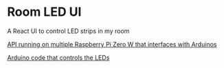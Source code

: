 # Room LED UI
A React UI to control LED strips in my room

[API running on multiple Raspberry Pi Zero W that interfaces with Arduinos](https://github.com/avelaga/room-led-api)

[Arduino code that controls the LEDs](https://github.com/avelaga/room-led-controller)
